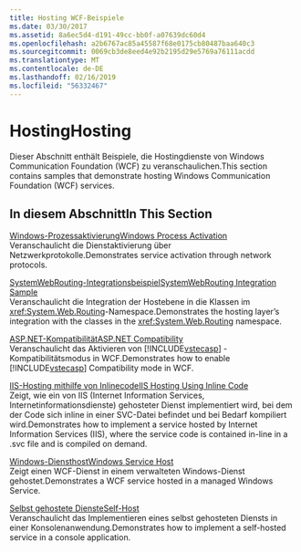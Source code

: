 ```yaml
---
title: Hosting WCF-Beispiele
ms.date: 03/30/2017
ms.assetid: 8a6ec5d4-d191-49cc-bb0f-a07639dc60d4
ms.openlocfilehash: a2b6767ac85a45587f68e0175cb80487baa640c3
ms.sourcegitcommit: 0069cb3de8eed4e92b2195d29e5769a76111acdd
ms.translationtype: MT
ms.contentlocale: de-DE
ms.lasthandoff: 02/16/2019
ms.locfileid: "56332467"
---
```

# <a name="hosting"></a><span data-ttu-id="12ae4-102">Hosting</span><span class="sxs-lookup"><span data-stu-id="12ae4-102">Hosting</span></span>
<span data-ttu-id="12ae4-103">Dieser Abschnitt enthält Beispiele, die Hostingdienste von Windows Communication Foundation (WCF) zu veranschaulichen.</span><span class="sxs-lookup"><span data-stu-id="12ae4-103">This section contains samples that demonstrate hosting Windows Communication Foundation (WCF) services.</span></span>  
  
## <a name="in-this-section"></a><span data-ttu-id="12ae4-104">In diesem Abschnitt</span><span class="sxs-lookup"><span data-stu-id="12ae4-104">In This Section</span></span>  
 [<span data-ttu-id="12ae4-105">Windows-Prozessaktivierung</span><span class="sxs-lookup"><span data-stu-id="12ae4-105">Windows Process Activation</span></span>](../../../../docs/framework/wcf/samples/windows-process-activation.md)  
 <span data-ttu-id="12ae4-106">Veranschaulicht die Dienstaktivierung über Netzwerkprotokolle.</span><span class="sxs-lookup"><span data-stu-id="12ae4-106">Demonstrates service activation through network protocols.</span></span>  
  
 [<span data-ttu-id="12ae4-107">SystemWebRouting-Integrationsbeispiel</span><span class="sxs-lookup"><span data-stu-id="12ae4-107">SystemWebRouting Integration Sample</span></span>](../../../../docs/framework/wcf/samples/systemwebrouting-integration-sample.md)  
 <span data-ttu-id="12ae4-108">Veranschaulicht die Integration der Hostebene in die Klassen im <xref:System.Web.Routing>-Namespace.</span><span class="sxs-lookup"><span data-stu-id="12ae4-108">Demonstrates the hosting layer’s integration with the classes in the <xref:System.Web.Routing> namespace.</span></span>  
  
 [<span data-ttu-id="12ae4-109">ASP.NET-Kompatibilität</span><span class="sxs-lookup"><span data-stu-id="12ae4-109">ASP.NET Compatibility</span></span>](../../../../docs/framework/wcf/samples/aspnet-compatibility.md)  
 <span data-ttu-id="12ae4-110">Veranschaulicht das Aktivieren von [!INCLUDE[vstecasp](../../../../includes/vstecasp-md.md)] -Kompatibilitätsmodus in WCF.</span><span class="sxs-lookup"><span data-stu-id="12ae4-110">Demonstrates how to enable [!INCLUDE[vstecasp](../../../../includes/vstecasp-md.md)] Compatibility mode in WCF.</span></span>  
  
 [<span data-ttu-id="12ae4-111">IIS-Hosting mithilfe von Inlinecode</span><span class="sxs-lookup"><span data-stu-id="12ae4-111">IIS Hosting Using Inline Code</span></span>](../../../../docs/framework/wcf/samples/iis-hosting-using-inline-code.md)  
 <span data-ttu-id="12ae4-112">Zeigt, wie ein von IIS (Internet Information Services, Internetinformationsdienste) gehosteter Dienst implementiert wird, bei dem der Code sich inline in einer SVC-Datei befindet und bei Bedarf kompiliert wird.</span><span class="sxs-lookup"><span data-stu-id="12ae4-112">Demonstrates how to implement a service hosted by Internet Information Services (IIS), where the service code is contained in-line in a .svc file and is compiled on demand.</span></span>  
  
 [<span data-ttu-id="12ae4-113">Windows-Diensthost</span><span class="sxs-lookup"><span data-stu-id="12ae4-113">Windows Service Host</span></span>](../../../../docs/framework/wcf/samples/windows-service-host.md)  
 <span data-ttu-id="12ae4-114">Zeigt einen WCF-Dienst in einem verwalteten Windows-Dienst gehostet.</span><span class="sxs-lookup"><span data-stu-id="12ae4-114">Demonstrates a WCF service hosted in a managed Windows Service.</span></span>  
  
 [<span data-ttu-id="12ae4-115">Selbst gehostete Dienste</span><span class="sxs-lookup"><span data-stu-id="12ae4-115">Self-Host</span></span>](../../../../docs/framework/wcf/samples/self-host.md)  
 <span data-ttu-id="12ae4-116">Veranschaulicht das Implementieren eines selbst gehosteten Diensts in einer Konsolenanwendung.</span><span class="sxs-lookup"><span data-stu-id="12ae4-116">Demonstrates how to implement a self-hosted service in a console application.</span></span>

